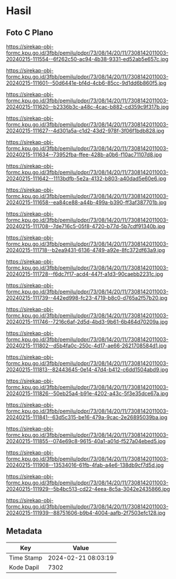 # Hasil

## Foto C Plano

https://sirekap-obj-formc.kpu.go.id/3fbb/pemilu/pdpr/73/08/14/20/11/7308142011003-20240215-111554--6f262c50-ac94-4b38-9331-ed52ab5e657c.jpg

https://sirekap-obj-formc.kpu.go.id/3fbb/pemilu/pdpr/73/08/14/20/11/7308142011003-20240215-111601--50d6441e-bf4d-4cb6-85cc-9d1dd6b860f5.jpg

https://sirekap-obj-formc.kpu.go.id/3fbb/pemilu/pdpr/73/08/14/20/11/7308142011003-20240215-111620--b2336b3c-a48c-4cac-b882-cd359c9f317b.jpg

https://sirekap-obj-formc.kpu.go.id/3fbb/pemilu/pdpr/73/08/14/20/11/7308142011003-20240215-111627--4d301a5a-c1d2-43d2-978f-3f06f1bdb828.jpg

https://sirekap-obj-formc.kpu.go.id/3fbb/pemilu/pdpr/73/08/14/20/11/7308142011003-20240215-111634--73952fba-ffee-428b-a0b6-f10ac71107d8.jpg

https://sirekap-obj-formc.kpu.go.id/3fbb/pemilu/pdpr/73/08/14/20/11/7308142011003-20240215-111642--1113bdfb-5e2a-4132-b803-a40dad5e60e6.jpg

https://sirekap-obj-formc.kpu.go.id/3fbb/pemilu/pdpr/73/08/14/20/11/7308142011003-20240215-111658--ea84ce88-a44b-499a-b390-ff3af387701b.jpg

https://sirekap-obj-formc.kpu.go.id/3fbb/pemilu/pdpr/73/08/14/20/11/7308142011003-20240215-111708--7de716c5-05f8-4720-b77d-5b7cdf91340b.jpg

https://sirekap-obj-formc.kpu.go.id/3fbb/pemilu/pdpr/73/08/14/20/11/7308142011003-20240215-111718--b2ea9431-6136-4749-a92e-8fc372df63a9.jpg

https://sirekap-obj-formc.kpu.go.id/3fbb/pemilu/pdpr/73/08/14/20/11/7308142011003-20240215-111728--f6dc7f17-acd4-447f-a1d3-90caebb2231c.jpg

https://sirekap-obj-formc.kpu.go.id/3fbb/pemilu/pdpr/73/08/14/20/11/7308142011003-20240215-111739--442ed998-fc23-4719-b8c0-d765a2f57b20.jpg

https://sirekap-obj-formc.kpu.go.id/3fbb/pemilu/pdpr/73/08/14/20/11/7308142011003-20240215-111746--7216c6af-2d5d-4bd3-9b61-6b464d70209a.jpg

https://sirekap-obj-formc.kpu.go.id/3fbb/pemilu/pdpr/73/08/14/20/11/7308142011003-20240215-111802--d5b4fa0c-250c-4d17-ae66-2621708584d1.jpg

https://sirekap-obj-formc.kpu.go.id/3fbb/pemilu/pdpr/73/08/14/20/11/7308142011003-20240215-111813--82443645-0e14-47d4-b412-c6dd1504abd9.jpg

https://sirekap-obj-formc.kpu.go.id/3fbb/pemilu/pdpr/73/08/14/20/11/7308142011003-20240215-111826--50eb25a4-b91e-4202-a43c-5f3e35dce67a.jpg

https://sirekap-obj-formc.kpu.go.id/3fbb/pemilu/pdpr/73/08/14/20/11/7308142011003-20240215-111841--63d5c315-be16-479a-9cac-2e26895039ba.jpg

https://sirekap-obj-formc.kpu.go.id/3fbb/pemilu/pdpr/73/08/14/20/11/7308142011003-20240215-111855--074e69c8-9615-40a1-a01d-f527a04ebed5.jpg

https://sirekap-obj-formc.kpu.go.id/3fbb/pemilu/pdpr/73/08/14/20/11/7308142011003-20240215-111908--13534016-61fb-4fab-a4e6-138db9cf7d5d.jpg

https://sirekap-obj-formc.kpu.go.id/3fbb/pemilu/pdpr/73/08/14/20/11/7308142011003-20240215-111929--5b4bc513-cd22-4eea-8c5a-3042e2435866.jpg

https://sirekap-obj-formc.kpu.go.id/3fbb/pemilu/pdpr/73/08/14/20/11/7308142011003-20240215-111939--88751606-b9b4-4004-aafb-2f7503efc128.jpg


## Metadata

| Key        | Value               |
| ---------- | ------------------- |
| Time Stamp | 2024-02-21 08:03:19 |
| Kode Dapil | 7302                |



